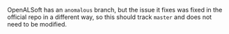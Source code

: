 OpenALSoft has an `anomalous` branch, but the issue it fixes was fixed in the official repo in a different way, so this should track `master` and does not need to be modified.